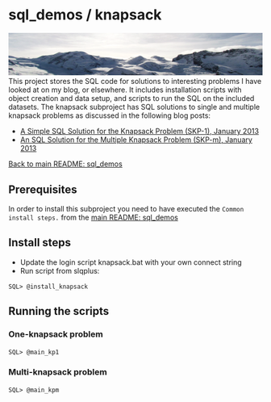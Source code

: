 # sql_demos / knapsack
<img src="../mountains.png">
This project stores the SQL code for solutions to interesting problems I have looked at on my blog, or elsewhere. It includes installation scripts with object creation and data setup, and scripts to run the SQL on the included datasets.
&NewLine;
The knapsack subproject has SQL solutions to single and multiple knapsack problems as discussed in the following blog posts:

- [A Simple SQL Solution for the Knapsack Problem (SKP-1), January 2013](http://aprogrammerwrites.eu/?p=560)
- [An SQL Solution for the Multiple Knapsack Problem (SKP-m), January 2013](http://aprogrammerwrites.eu/?p=635)

[Back to main README: sql_demos](../README.md)

## Prerequisites
In order to install this subproject you need to have executed the `Common install steps.` from the [main README: sql_demos](../README.md)

## Install steps
- Update the login script knapsack.bat with your own connect string
- Run script from slqplus:
```
SQL> @install_knapsack
```
## Running the scripts
### One-knapsack problem
```
SQL> @main_kp1
```
### Multi-knapsack problem
```
SQL> @main_kpm
```
